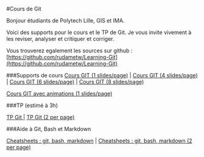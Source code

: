#Cours de Git

Bonjour étudiants de Polytech Lille, GIS et IMA.

Voici des supports pour le cours et le TP de Git. Je vous invite vivement à les reviser, analyser et critiquer et corriger.

Vous trouverez egalement les sources sur github :
[https://github.com/rudametw/Learning-Git](https://github.com/rudametw/Learning-Git)


###Supports de cours
[Cours GIT (1 slides/page)](https://github.com/rudametw/Learning-Git/raw/master/PDFs/slides.pdf) |
[Cours GIT (4 slides/page)](https://github.com/rudametw/Learning-Git/raw/master/PDFs/slides-handouts-4pp.pdf) |
[Cours GIT (6 slides/page)](https://github.com/rudametw/Learning-Git/raw/master/PDFs/slides-handouts-6pp.pdf) |
[Cours GIT (8 slides/page)](https://github.com/rudametw/Learning-Git/raw/master/PDFs/slides-handouts-8pp.pdf)

[Cours GIT avec animations (1 slides/page)](https://github.com/rudametw/Learning-Git/raw/master/PDFs/slides-animations.pdf)


###TP (estimé à 3h)

[TP Git ](https://github.com/rudametw/Learning-Git/raw/master/PDFs/TPGit.pdf) |
[TP Git (2 per page)](https://github.com/rudametw/Learning-Git/raw/master/PDFs/TPGit-2pp.pdf)

###Aide à Git, Bash et Markdown

[Cheatsheets : git, bash, markdown](https://github.com/rudametw/Learning-Git/raw/master/PDFs/git\_bash\_markdown.pdf) |
[Cheatsheets : git, bash, markdown (2 per page)](https://github.com/rudametw/Learning-Git/raw/master/PDFs/git\_bash\_markdown-2pp.pdf)
